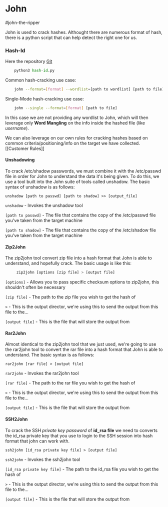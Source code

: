 # John
#john-the-ripper

John is used to crack hashes. Althought there are numerous format of hash, there is a python script that can help detect the right one for us.

### Hash-Id  
Here the repository [Git](https://gitlab.com/kalilinux/packages/hash-identifier/-/raw/kali/master/hash-id.py)
```python
	python3 hash-id.py
```

Common hash-cracking use case:
```bash
	john --format=[format] --wordlist=[path to wordlist] [path to file]
```

Single-Mode hash-cracking use case:
```bash
	john --single --format=[format] [path to file]
```

In this case we are not providing any wordlist to John, which will then leverage only **Word Mangling** on the info inside the hashed file (like _username_).

We can also leverage on our own rules for cracking hashes based on common criteria/positioning/info on the target we have collected. [[Customer Rules]]

#### Unshadowing

To crack /etc/shadow passwords, we must combine it with the /etc/passwd file in order for John to understand the data it's being given. To do this, we use a tool built into the John suite of tools called unshadow. The basic syntax of unshadow is as follows:

`unshadow [path to passwd] [path to shadow] >> [output_file]`

`unshadow` - Invokes the unshadow tool  

`[path to passwd]` - The file that contains the copy of the /etc/passwd file you've taken from the target machine  

`[path to shadow]` - The file that contains the copy of the /etc/shadow file you've taken from the target machine

#### Zip2John

The zip2john tool convert  zip file into a hash format that John is able to understand, and hopefully crack. The basic usage is like this:

```bash
	 zip2john [options [zip file] > [output file]
```

`[options]` - Allows you to pass specific checksum options to zip2john, this shouldn't often be necessary  

`[zip file]` - The path to the zip file you wish to get the hash of

`>` - This is the output director, we're using this to send the output from this file to the...  

`[output file]` - This is the file that will store the output from

#### Rar2John

Almost identical to the zip2john tool that we just used, we're going to use the rar2john tool to convert the rar file into a hash format that John is able to understand. The basic syntax is as follows:  

`rar2john [rar file] > [output file]   `

`rar2john` - Invokes the rar2john tool  

`[rar file]` - The path to the rar file you wish to get the hash of

`>` - This is the output director, we're using this to send the output from this file to the...  

`[output file]` - This is the file that will store the output from

#### SSH2John

To crack the SSH _private key password_ of **id_rsa file** we need to converts the id_rsa private key that you use to login to the SSH session into hash format that john can work with.

`ssh2john [id_rsa private key file] > [output file]   `

`ssh2john` - Invokes the ssh2john tool  

`[id_rsa private key file]` - The path to the id_rsa file you wish to get the hash of

`>` - This is the output director, we're using this to send the output from this file to the...  

`[output file]` - This is the file that will store the output from